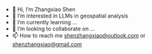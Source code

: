 - 👋 Hi, I’m Zhangxiao Shen
- 👀 I’m interested in LLMs in geospatial analysis
- 🌱 I’m currently learning ...
- 💞️ I’m looking to collaborate on ...
- 📫 How to reach me shenzhangxiao@outlook.com or shenzhangxiao@gmail.com

<!---
szx-0633/szx-0633 is a ✨ special ✨ repository because its `README.md` (this file) appears on your GitHub profile.
You can click the Preview link to take a look at your changes.
--->

